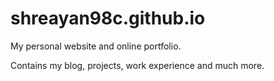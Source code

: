 # shreayan98c.github.io
My personal website and online portfolio.

Contains my blog, projects, work experience and much more.
